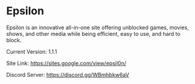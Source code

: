 # Epsilon
Epsilon is an innovative all-in-one site offering unblocked games, movies, shows, and other media while being efficient, easy to use, and hard to block.

Current Version: 1.1.1

Site Link: https://sites.google.com/view/epsil0n/

Discord Server: https://discord.gg/WBmhbkw6aV
